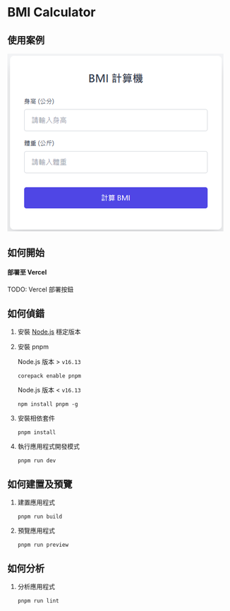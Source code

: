 # BMI Calculator

## 使用案例

![Image](img/demo.png)

## 如何開始

#### 部署至 Vercel

TODO: Vercel 部署按鈕

## 如何偵錯

1. 安裝 [Node.js](https://nodejs.org/en) 穩定版本

2. 安裝 pnpm

   Node.js 版本 > `v16.13`

   ```
   corepack enable pnpm
   ```

   Node.js 版本 < `v16.13`

   ```
   npm install pnpm -g
   ```

3. 安裝相依套件

   ```
   pnpm install
   ```

4. 執行應用程式開發模式

   ```
   pnpm run dev
   ```

## 如何建置及預覽

1. 建置應用程式

   ```
   pnpm run build
   ```

2. 預覽應用程式

   ```
   pnpm run preview
   ```

## 如何分析

1. 分析應用程式

   ```
   pnpm run lint
   ```
